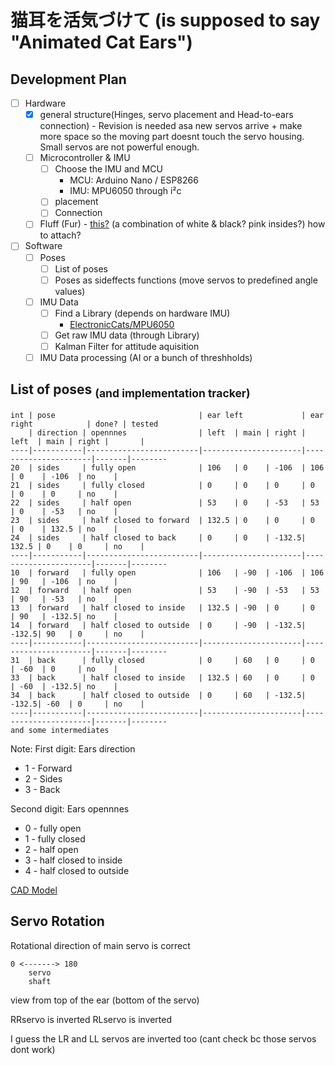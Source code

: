 # 猫耳を活気づけて (is supposed to say "Animated Cat Ears")

## Development Plan
- [ ] Hardware 
  - [x] general structure(Hinges, servo placement and Head-to-ears connection) - Revision is needed asa new servos arrive + make more space so the moving part doesnt touch the servo housing. Small servos are not powerful enough.
  - [ ] Microcontroller & IMU
    - [ ] Choose the IMU and MCU 
      - MCU: Arduino Nano / ESP8266
      - IMU: MPU6050 through i²c
    - [ ] placement
    - [ ] Connection
  - [ ] Fluff (Fur) - [this?](https://www.amazon.de/WLLHYF-zotteligen-flauschige-Stuhlabdeckung-Weihnachten/dp/B0BJKKF45H) (a combination of white & black? pink insides?) how to attach?

- [ ] Software
  - [ ] Poses 
    - [ ] List of poses 
    - [ ] Poses as sideffects functions (move servos to predefined angle values)
  - [ ] IMU Data
    - [ ] Find a Library (depends on hardware IMU)
      - [ElectronicCats/MPU6050](https://github.com/ElectronicCats/mpu6050)
    - [ ] Get raw IMU data (through Library)
    - [ ] Kalman Filter for attitude aquisition
  - [ ] IMU Data processing (AI or a bunch of threshholds)

## List of poses <sub>(and implementation tracker)</sub>
```
int | pose                                | ear left             | ear right            | done? | tested
    | direction | opennnes                | left  | main | right | left  | main | right |       |
----|-----------|-------------------------|----------------------|----------------------|-------|--------
20  | sides     | fully open              | 106   | 0    | -106  | 106   | 0    | -106  | no    |
21  | sides     | fully closed            | 0     | 0    | 0     | 0     | 0    | 0     | no    |
22  | sides     | half open               | 53    | 0    | -53   | 53    | 0    | -53   | no    |
23  | sides     | half closed to forward  | 132.5 | 0    | 0     | 0     | 0    | 132.5 | no    |
24  | sides     | half closed to back     | 0     | 0    | -132.5| 132.5 | 0    | 0     | no    |
----|-----------|-------------------------|----------------------|----------------------|-------|--------
10  | forward   | fully open              | 106   | -90  | -106  | 106   | 90   | -106  | no    |
12  | forward   | half open               | 53    | -90  | -53   | 53    | 90   | -53   | no    |
13  | forward   | half closed to inside   | 132.5 | -90  | 0     | 0     | 90   | -132.5| no    |
14  | forward   | half closed to outside  | 0     | -90  | -132.5| -132.5| 90   | 0     | no    |
----|-----------|-------------------------|----------------------|----------------------|-------|--------
31  | back      | fully closed            | 0     | 60   | 0     | 0     | -60  | 0     | no    |
33  | back      | half closed to inside   | 132.5 | 60   | 0     | 0     | -60  | -132.5| no    |
34  | back      | half closed to outside  | 0     | 60   | -132.5| -132.5| -60  | 0     | no    |
----|-----------|-------------------------|----------------------|----------------------|-------|--------
and some intermediates
```
Note:
First digit: Ears direction
  - 1 - Forward
  - 2 - Sides 
  - 3 - Back

Second digit: Ears opennnes
  - 0 - fully open 
  - 1 - fully closed
  - 2 - half open
  - 3 - half closed to inside
  - 4 - half closed to outside

[CAD Model](https://cad.onshape.com/documents/12e9aba77e87c6321bec619e/w/794df45025b857e20fcdd77e/e/3349def638c04338ac328868?renderMode=0&uiState=658ed7810e636f5b707b00f6)
## Servo Rotation

Rotational direction of main servo is correct 
```
0 <-------> 180
    servo 
    shaft
```
view from top of the ear (bottom of the servo)

RRservo is inverted
RLservo is inverted

I guess the LR and LL servos are inverted too (cant check bc those servos dont work)


